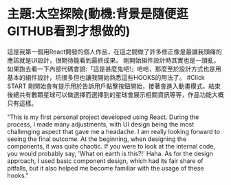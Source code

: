 # 主題:太空探險(動機:背景是隨便逛GITHUB看到才想做的)
這是我第一個用React開發的個人作品，在這之間做了許多修正像是最讓我頭痛的應該就是UI設計，很期待能看到最終成果。
剛開始組件設計時其實也是一頭亂，如果跑去看一下內部代碼會說:「這是甚麼鬼吧!」哈哈，那麼至於設計方式也是用基本的組件設計，坑很多但也讓我開始熟悉這些HOOKS的用法了。
#Click START
剛開始會有提示用於告訴用戶點擊按鈕開始，接著會進入動畫模式，結束後總共有數顆星球可以做選擇而選擇到的星球會展示相關資訊等等，作品功能大概只有這樣。

"This is my first personal project developed using React. During the process, I made many adjustments, with UI design being the most challenging aspect that gave me a headache. I am really looking forward to seeing the final outcome.
At the beginning, when designing the components, it was quite chaotic. If you were to look at the internal code, you would probably say, 'What on earth is this?!' Haha. As for the design approach, I used basic component design, which had its fair share of pitfalls, but it also helped me become familiar with the usage of these hooks."

